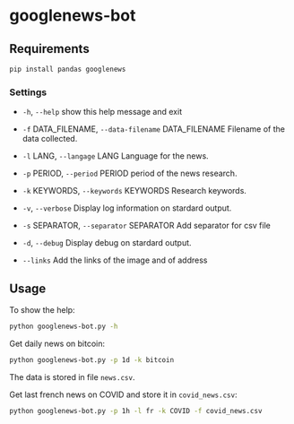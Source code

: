 # googlenews-bot

## Requirements

```bash 
pip install pandas googlenews
```

### Settings

  * `-h`, `--help`            show this help message and exit

  * `-f` DATA_FILENAME, `--data-filename` DATA_FILENAME Filename of the data collected.
			
  * `-l` LANG, `--langage` LANG Language for the news.
			
  * `-p` PERIOD, `--period` PERIOD period of the news research.
			
  * `-k` KEYWORDS, `--keywords` KEYWORDS  Research keywords.
			
  * `-v`, `--verbose`         Display log information on stardard output.
  
  * `-s` SEPARATOR, `--separator` SEPARATOR Add separator for csv file
			
  * `-d`, `--debug`           Display debug on stardard output.
  
  * `--links`               Add the links of the image and of address

## Usage

To show the help:
```bash 
python googlenews-bot.py -h
```

Get daily news on bitcoin:
```bash 
python googlenews-bot.py -p 1d -k bitcoin
```
The data is stored in file `news.csv`.

Get last french news on COVID and store it in `covid_news.csv`:
```bash 
python googlenews-bot.py -p 1h -l fr -k COVID -f covid_news.csv
```

